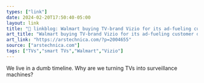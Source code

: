 ```yaml
---
types: ["link"]
date: 2024-02-20T17:50:40-05:00
layout: link
title: "🔗 linkblog: Walmart buying TV-brand Vizio for its ad-fueling customer data'"
art_title: "Walmart buying TV-brand Vizio for its ad-fueling customer data"
art_link: "https://arstechnica.com/?p=2004655"
source: ["arstechnica.com"]
tags: ["TVs","smart TVs","Walmart","Vizio"]
---
```

We live in a dumb timeline. Why are we turning TVs into surveillance machines?
